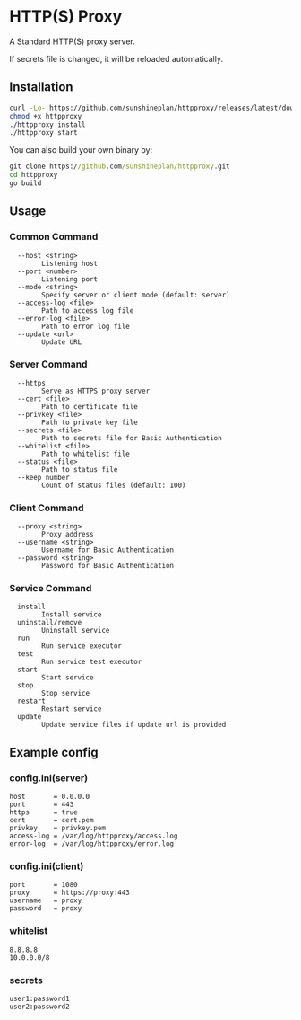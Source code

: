 # HTTP(S) Proxy

A Standard HTTP(S) proxy server.

If secrets file is changed, it will be reloaded automatically.

## Installation

```bash
curl -Lo- https://github.com/sunshineplan/httpproxy/releases/latest/download/release-linux.tar.gz | tar zxC .
chmod +x httpproxy
./httpproxy install
./httpproxy start
```
You can also build your own binary by:
```cmd
git clone https://github.com/sunshineplan/httpproxy.git
cd httpproxy
go build
```

## Usage

### Common Command

```
  --host <string>
    	Listening host
  --port <number>
    	Listening port
  --mode <string>
    	Specify server or client mode (default: server)
  --access-log <file>
    	Path to access log file
  --error-log <file>
    	Path to error log file
  --update <url>
    	Update URL
```

### Server Command

```
  --https
    	Serve as HTTPS proxy server
  --cert <file>
    	Path to certificate file
  --privkey <file>
    	Path to private key file
  --secrets <file>
    	Path to secrets file for Basic Authentication
  --whitelist <file>
    	Path to whitelist file
  --status <file>
    	Path to status file
  --keep number
    	Count of status files (default: 100)
```

### Client Command

```
  --proxy <string>
    	Proxy address
  --username <string>
    	Username for Basic Authentication
  --password <string>
    	Password for Basic Authentication
```

### Service Command

```
  install
    	Install service
  uninstall/remove
    	Uninstall service
  run
    	Run service executor
  test
    	Run service test executor	
  start
    	Start service
  stop
    	Stop service
  restart
    	Restart service
  update
    	Update service files if update url is provided
```

## Example config

### config.ini(server)

```
host       = 0.0.0.0
port       = 443
https      = true
cert       = cert.pem
privkey    = privkey.pem
access-log = /var/log/httpproxy/access.log
error-log  = /var/log/httpproxy/error.log
```

### config.ini(client)

```
port       = 1080
proxy      = https://proxy:443
username   = proxy
password   = proxy
```

### whitelist

```
8.8.8.8
10.0.0.0/8
```

### secrets

```
user1:password1
user2:password2
```
